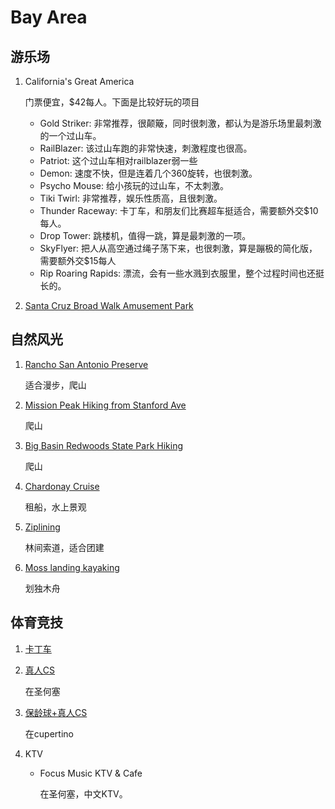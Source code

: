 # Bay Area



## 游乐场

1. California's Great America

   门票便宜，$42每人。下面是比较好玩的项目

   - Gold Striker: 非常推荐，很颠簸，同时很刺激，都认为是游乐场里最刺激的一个过山车。
   - RailBlazer: 该过山车跑的非常快速，刺激程度也很高。
   - Patriot: 这个过山车相对railblazer弱一些
   - Demon: 速度不快，但是连着几个360旋转，也很刺激。
   - Psycho Mouse: 给小孩玩的过山车，不太刺激。
   - Tiki Twirl: 非常推荐，娱乐性质高，且很刺激。
   - Thunder Raceway: 卡丁车，和朋友们比赛超车挺适合，需要额外交$10每人。
   - Drop Tower: 跳楼机，值得一跳，算是最刺激的一项。
   - SkyFlyer: 把人从高空通过绳子荡下来，也很刺激，算是蹦极的简化版，需要额外交$15每人
   - Rip Roaring Rapids: 漂流，会有一些水溅到衣服里，整个过程时间也还挺长的。

2. [Santa Cruz Broad Walk Amusement Park](https://beachboardwalk.com/)

## 自然风光

1. [Rancho San Antonio Preserve](https://www.openspace.org/preserves/rancho-san-antonio)

   适合漫步，爬山

2. [Mission Peak Hiking from Stanford Ave](https://www.alltrails.com/trail/us/california/mission-peak-loop-from-stanford-avenue-staging-area)

   爬山

3. [Big Basin Redwoods State Park Hiking](https://www.alltrails.com/parks/us/california/big-basin-redwoods-state-park)

   爬山

4. [Chardonay Cruise](https://www.chardonnay.com/)

   租船，水上景观

5. [Ziplining](https://mounthermonadventures.com/adventures/)

   林间索道，适合团建

6. [Moss landing kayaking](https://www.kayakconnection.com/elkhorn-slough/)

   划独木舟

## 体育竞技

1. [卡丁车](https://www.k1speed.com/)

2. [真人CS](https://www.laserquest.com/ca-sanjose/)

   在圣何塞

3. [保龄球+真人CS](https://www.bowlmor.com/location/bowlmor-cupertino)

   在cupertino

4. KTV

   - Focus Music KTV & Cafe

     在圣何塞，中文KTV。